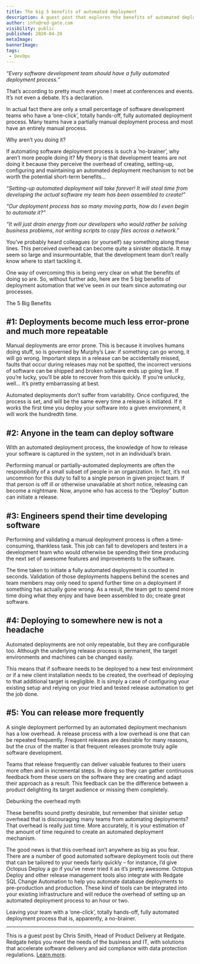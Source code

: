 ```yaml
---
title: The big 5 benefits of automated deployment
description: A guest post that explores the benefits of automated deployments.
author: info@red-gate.com
visibility: public
published: 2020-04-28
metaImage:
bannerImage:
tags:
 - DevOps
---
```


*“Every software development team should have a fully automated deployment process.”*

That’s according to pretty much everyone I meet at conferences and events. It’s not even a debate. It’s a declaration.

In actual fact there are only a small percentage of software development teams who have a ‘one-click’, totally hands-off, fully automated deployment process. Many teams have a partially manual deployment process and most have an entirely manual process.

Why aren’t you doing it?

If automating software deployment process is such a ‘no-brainer’, why aren’t more people doing it? My theory is that development teams are not doing it because they perceive the overhead of creating, setting-up, configuring and maintaining an automated deployment mechanism to not be worth the potential short-term benefits…

*“Setting-up automated deployment will take forever! It will steal time from developing the actual software my team has been assembled to create!”*

*“Our deployment process has so many moving parts, how do I even begin to automate it?”*

*“It will just drain energy from our developers who would rather be solving business problems, not writing scripts to copy files across a network.”*

You’ve probably heard colleagues (or yourself) say something along these lines. This perceived overhead can become quite a sinister obstacle. It may seem so large and insurmountable, that the development team don’t really know where to start tackling it.

One way of overcoming this is being very clear on what the benefits of doing so are. So, without further ado, here are the 5 big benefits of deployment automation that we’ve seen in our team since automating our processes.

The 5 Big Benefits

## #1: Deployments become much less error-prone and much more repeatable
Manual deployments are error prone. This is because it involves humans doing stuff, so is governed by Murphy’s Law: if something can go wrong, it will go wrong. Important steps in a release can be accidentally missed, faults that occur during releases may not be spotted, the incorrect versions of software can be shipped and broken software ends up going live. If you’re lucky, you’ll be able to recover from this quickly. If you’re unlucky, well… it’s pretty embarrassing at best.

Automated deployments don’t suffer from variability. Once configured, the process is set, and will be the same every time a release is initiated. If it works the first time you deploy your software into a given environment, it will work the hundredth time.

## #2: Anyone in the team can deploy software
With an automated deployment process, the knowledge of how to release your software is captured in the system, not in an individual’s brain.

Performing manual or partially-automated deployments are often the responsibility of a small subset of people in an organization. In fact, it’s not uncommon for this duty to fall to a single person in given project team. If that person is off ill or otherwise unavailable at short notice, releasing can become a nightmare. Now, anyone who has access to the “Deploy” button can initiate a release.

## #3: Engineers spend their time developing software
Performing and validating a manual deployment process is often a time-consuming, thankless task. This job can fall to developers and testers in a development team who would otherwise be spending their time producing the next set of awesome features and improvements to the software.

The time taken to initiate a fully automated deployment is counted in seconds. Validation of those deployments happens behind the scenes and team members may only need to spend further time on a deployment if something has actually gone wrong. As a result, the team get to spend more time doing what they enjoy and have been assembled to do; create great software.

## #4: Deploying to somewhere new is not a headache
Automated deployments are not only repeatable, but they are configurable too. Although the underlying release process is permanent, the target environments and machines can be changed easily.

This means that if software needs to be deployed to a new test environment or if a new client installation needs to be created, the overhead of deploying to that additional target is negligible. It is simply a case of configuring your existing setup and relying on your tried and tested release automation to get the job done.

## #5: You can release more frequently

A single deployment performed by an automated deployment mechanism has a low overhead. A release process with a low overhead is one that can be repeated frequently. Frequent releases are desirable for many reasons, but the crux of the matter is that frequent releases promote truly agile software development.

Teams that release frequently can deliver valuable features to their users more often and in incremental steps. In doing so they can gather continuous feedback from these users on the software they are creating and adapt their approach as a result. This feedback can be the difference between a product delighting its target audience or missing them completely.

Debunking the overhead myth

These benefits sound pretty desirable, but remember that sinister setup overhead that is discouraging many teams from automating deployments? That overhead is really just time. More accurately, it is your estimation of the amount of time required to create an automated deployment mechanism.

The good news is that this overhead isn’t anywhere as big as you fear. There are a number of good automated software deployment tools out there that can be tailored to your needs fairly quickly – for instance, I’d give Octopus Deploy a go if you’ve never tried it as it’s pretty awesome. Octopus Deploy and other release management tools also integrate with Redgate SQL Change Automation to help you automate database deployments to pre-production and production. These kind of tools can be integrated into your existing infrastructure and will reduce the overhead of setting up an automated deployment process to an hour or two.

Leaving your team with a ‘one-click’, totally hands-off, fully automated deployment process that is, apparently, a no-brainer.

---

This is a guest post by Chris Smith, Head of Product Delivery at Redgate. Redgate helps you meet the needs of the business and IT, with solutions that accelerate software delivery and aid compliance with data protection regulations. [Learn more](https://www.red-gate.com/).
